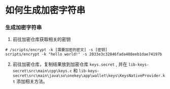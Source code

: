 # 如何生成加密字符串

### 生成加密字符串

1. 前往加密仓库获取相关的密钥

```
# /scripts/encrypt -k [需要加密的密文] -s [密钥]
scripts/encrypt -k "hello world!" -s 2033e3c32846fada488eeb1dae74197b
```

2. 前往加密仓库，复制结果放到加密仓库 `keys.secret` , 并在 `lib-keys-secret\src\main\cpp\keys.c` 和 `lib-keys-secret\src\main\java\so\onekey\app\wallet\keys\KeysNativeProvider.kt` 添加相关方法。
